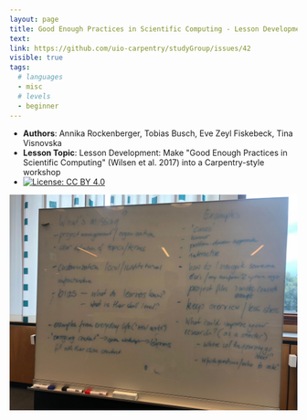 ```yaml
---
layout: page
title: Good Enough Practices in Scientific Computing - Lesson Development
text: 
link: https://github.com/uio-carpentry/studyGroup/issues/42
visible: true
tags:
  # languages
  - misc
  # levels
  - beginner
---
```


<!-- change visible to true if you want it on the site -->
<!-- remove any tags listed above that are not relevant -->

 - **Authors**: Annika Rockenberger, Tobias Busch, Eve Zeyl Fiskebeck, Tina Visnovska
 - **Lesson Topic**: Lesson Development: Make "Good Enough Practices in Scientific Computing" (Wilsen et al. 2017) into a Carpentry-style workshop
 - [![License: CC BY 4.0](https://img.shields.io/badge/License-CC%20BY%204.0-lightgrey.svg)](https://creativecommons.org/licenses/by/4.0/)
 
 ![Notes taken during discussion](whiteboard_notes_rdm-handson-dev.JPG)
